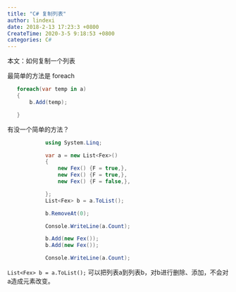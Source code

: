 ```yaml
---
title: "C# 复制列表"
author: lindexi
date: 2018-2-13 17:23:3 +0800
CreateTime: 2020-3-5 9:18:53 +0800
categories: C#
---
```


本文：如何复制一个列表

<!--more-->



<div id="toc"></div>

最简单的方法是 foreach


```csharp
   foreach(var temp in a)
   {
       b.Add(temp);

   }
```

有没一个简单的方法？


```csharp
            using System.Linq;

            var a = new List<Fex>()
            {
                new Fex() {F = true,},
                new Fex() {F = true,},
                new Fex() {F = false,},

            };
            List<Fex> b = a.ToList();

            b.RemoveAt(0);

            Console.WriteLine(a.Count);

            b.Add(new Fex());
            b.Add(new Fex());

            Console.WriteLine(a.Count);
```

            
`List<Fex> b = a.ToList();` 可以把列表a到列表b，对b进行删除、添加，不会对a造成元素改变。

